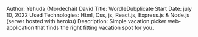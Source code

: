 Author: Yehuda (Mordechai) David
Title: WordleDubplicate
Start Date: july 10, 2022
Used Technologies: Html, Css, js, React.js, Express.js & Node.js (server hosted with heroku)
Description: Simple vacation picker web-application that finds the right fitting vacation spot for you.
